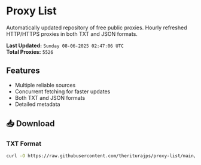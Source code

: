 # Proxy List

Automatically updated repository of free public proxies. Hourly refreshed HTTP/HTTPS proxies in both TXT and JSON formats.

**Last Updated:** `Sunday 08-06-2025 02:47:06 UTC`  
**Total Proxies:** `5526`

## Features
- Multiple reliable sources
- Concurrent fetching for faster updates
- Both TXT and JSON formats
- Detailed metadata

## 📥 Download

### TXT Format
```bash
curl -O https://raw.githubusercontent.com/theriturajps/proxy-list/main/proxies.txt
